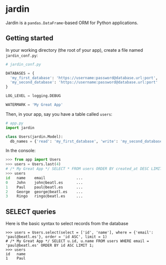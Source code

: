 # jardin

Jardin is a `pandas.DataFrame`-based ORM for Python applications.

## Getting started

In your working directory (the root of your app), create a file named `jardin_conf.py`:
```python
# jardin_conf.py

DATABASES = {
  'my_first_database': 'https://username:password@database.url:port',
  'my_second_database': 'https://username:password@database.url:port'
}

LOG_LEVEL = logging.DEBUG

WATERMARK = 'My Great App'
```
Then, in your app, say you have a table called `users`:
```python
# app.py
import jardin

class Users(jardin.Model):
  db_names = {'read': 'my_first_database', 'write': 'my_second_database'}
```
In the console:
```python
>>> from app import Users
>>> users = Users.last(4)
# /* My Great App */ SELECT * FROM users ORDER BY created_at DESC LIMIT 4;
>>> users
id   name    email              ...
0    John    john@beatl.es      ...
1    Paul    paul@beatl.es      ...
2    George  george@beatl.es    ...
3    Ringo   ringo@beatl.es     ...
```

## SELECT queries

Here is the basic syntax to select records from the database
```
>>> users = Users.select(select = ['id', 'name'], where = {'email': 'paul@beatl.es'}, order = 'id ASC', limit = 1)
# /* My Great App */ SELECT u.id, u.name FROM users WHERE email = 'paul@beatl.es' ORDER BY id ASC LIMIT 1;
>>> users
id   name
1    Paul
```